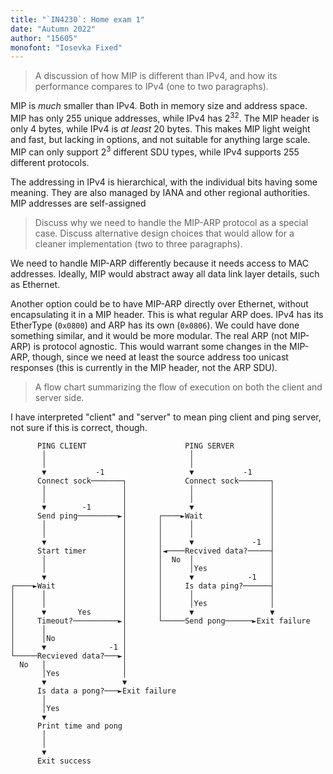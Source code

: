 ```yaml
---
title: "`IN4230`: Home exam 1"
date: "Autumn 2022"
author: "15605"
monofont: "Iosevka Fixed"
---
```


> A discussion of how MIP is different than IPv4, and how its performance
> compares to IPv4 (one to two paragraphs).

MIP is *much* smaller than IPv4. Both in memory size and address space. MIP has
only 255 unique addresses, while IPv4 has $2^{32}$. The MIP header is only 4
bytes, while IPv4 is *at least* 20 bytes. This makes MIP light weight and fast,
but lacking in options, and not suitable for anything large scale. MIP can only
support $2^3$ different SDU types, while IPv4 supports 255 different protocols.

The addressing in IPv4 is hierarchical, with the individual bits having some
meaning. They are also managed by IANA and other regional authorities. MIP
addresses are self-assigned 

> Discuss why we need to handle the MIP-ARP protocol as a special case. Discuss
> alternative design choices that would allow for a cleaner implementation (two
> to three paragraphs).

We need to handle MIP-ARP differently because it needs access to MAC addresses.
Ideally, MIP would abstract away all data link layer details, such as Ethernet.

Another option could be to have MIP-ARP directly over Ethernet, without
encapsulating it in a MIP header. This is what regular ARP does. IPv4 has its
EtherType (`0x0800`) and ARP has its own (`0x0806`). We could have done
something similar, and it would be more modular. The real ARP (not MIP-ARP) is
protocol agnostic. This would warrant some changes in the MIP-ARP, though,
since we need at least the source address too unicast responses (this is
currently in the MIP header, not the ARP SDU).

> A flow chart summarizing the flow of execution on both the client and server
> side.

I have interpreted "client" and "server" to mean ping client and ping server,
not sure if this is correct, though.

```
      PING CLIENT                      PING SERVER
       │                                │
       │                                │
       ▼           -1                   ▼           -1
      Connect sock───────┐             Connect sock───────┐
       │                 │              │                 │
       │                 │              │                 │
       ▼        -1       │              ▼                 │
      Send ping─────────►│       ┌────►Wait               │
       │                 │       │      │                 │
       │                 │       │      │                 │
       ▼                 │       │      ▼             -1  │
      Start timer        │       │◄────Recvived data?─────┤
       │                 │       │  No  │                 │
       │                 │       │      │Yes              │
       ▼                 │       │      ▼            -1   │
┌────►Wait               │       │     Is data ping?──────┤
│      │                 │       │      │                 │
│      │                 │       │      │Yes              │
│      ▼       Yes       │       │      ▼                 ▼
│     Timeout?──────────►│       └─────Send pong──────►Exit failure
│      │                 │
│      │No               │
│      ▼              -1 │
└─────Recvieved data?───►│
  No   │                 │
       │Yes              │
       ▼                 ▼
      Is data a pong?───►Exit failure
       │
       │Yes
       ▼
      Print time and pong             
       │
       │
       ▼                              
      Exit success
```
